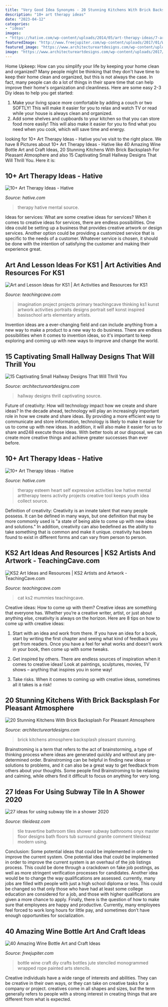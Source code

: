 ```yaml
---
title: "Very Good Idea Synonyms - 20 Stunning Kitchens With Brick Backsplash For Pleasant Atmosphere"
description: "10+ art therapy ideas"
date: "2023-04-12"
categories:
- "ideas"
images:
- "https://hative.com/wp-content/uploads/2014/05/art-therapy-ideas/7-art-therapy-ideas.jpg"
featuredImage: "http://www.freejupiter.com/wp-content/uploads/2017/01/Wine-Bottle-Art-and-Craft-Ideas-2.jpg"
featured_image: "https://www.architectureartdesigns.com/wp-content/uploads/2017/08/14-21.jpg"
image: "https://www.architectureartdesigns.com/wp-content/uploads/2017/08/14-21.jpg"
---
```



Home Upkeep: How can you simplify your life by keeping your home clean and organized?
Many people might be thinking that they don't have time to keep their home clean and organized, but this is not always the case. In fact, many people can do a lot of things in their spare time that can help improve their home's organization and cleanliness. Here are some easy 2-3 Diy ideas to help you get started: 
1. Make your living space more comfortable by adding a couch or two SOFTLY! This will make it easier for you to relax and watch TV or read while your house is always clean and organized. 
2. Add some shelves and cupboards to your kitchen so that you can store food more easily! This will also make it easier for you to find what you need when you cook, which will save time and energy. 

	

		
looking for 10+ Art Therapy Ideas - Hative you've visit to the right place. We have 8 Pictures about 10+ Art Therapy Ideas - Hative like 40 Amazing Wine Bottle Art and Craft Ideas, 20 Stunning Kitchens With Brick Backsplash For Pleasant Atmosphere and also 15 Captivating Small Hallway Designs That Will Thrill You. Here it is:
		
    
## 10+ Art Therapy Ideas - Hative

<img loading=lazy src="https://hative.com/wp-content/uploads/2014/05/art-therapy-ideas/7-art-therapy-ideas.jpg" onerror="this.onerror=null;this.src='https://tse1.mm.bing.net/th?id=OIP.wQEH2vgbHV2iGNyH8PIO5AHaKJ&amp;pid=15.1';" alt="10+ Art Therapy Ideas - Hative">

_Source: hative.com_

>therapy hative mental source. 

	

Ideas for services: What are some creative ideas for services?
When it comes to creative ideas for services, there are endless possibilities. One idea could be setting up a business that provides creative artwork or design services. Another option could be providing a customized service that is specific to the needs of a customer. Whatever service is chosen, it should be done with the intention of satisfying the customer and making their experience great.

    
## Art And Lesson Ideas For KS1 | Art Activities And Resources For KS1

<img loading=lazy src="https://www.teachingcave.com/wp-content/uploads/2013/11/Thinking-Art.jpg" onerror="this.onerror=null;this.src='https://tse4.mm.bing.net/th?id=OIP.E1LZQSaiK6zi82C1xznzeQHaKu&amp;pid=15.1';" alt="Art and Lesson Ideas for KS1 | Art Activities and Resources for KS1">

_Source: teachingcave.com_

>imagination project projects primary teachingcave thinking ks1 kunst artwork activities portraits designs portrait self konst inspired basisschool arts elementary artists. 

	

Invention ideas are a ever-changing field and can include anything from a new way to make a product to a new way to do business. There are endless possibilities when it comes to invention ideas, so it's important to keep exploring and coming up with new ways to improve and change the world.

    
## 15 Captivating Small Hallway Designs That Will Thrill You

<img loading=lazy src="https://www.architectureartdesigns.com/wp-content/uploads/2017/08/14-21.jpg" onerror="this.onerror=null;this.src='https://tse4.mm.bing.net/th?id=OIP.VdYvZzueaS2PRRoNI5C0iwHaLH&amp;pid=15.1';" alt="15 Captivating Small Hallway Designs That Will Thrill You">

_Source: architectureartdesigns.com_

>hallway designs thrill captivating source. 

	

Future of creativity: How will technology impact how we create and share ideas?
In the decade ahead, technology will play an increasingly important role in how we create and share ideas. By providing a more efficient way to communicate and store information, technology is likely to make it easier for us to come up with new ideas. In addition, it will also make it easier for us to share and248
execute those ideas. With better tools at our disposal, we can create more creative things and achieve greater successes than ever before.

    
## 10+ Art Therapy Ideas - Hative

<img loading=lazy src="https://hative.com/wp-content/uploads/2014/05/art-therapy-ideas/5-art-therapy-ideas.jpg" onerror="this.onerror=null;this.src='https://tse4.mm.bing.net/th?id=OIP.4zai1rYDoWpjCmQ3gWgbqAHaHa&amp;pid=15.1';" alt="10+ Art Therapy Ideas - Hative">

_Source: hative.com_

>therapy esteem heart self expressive activities low hative mental arttherapy teens activity projects creative tool keeps youth idea collect source. 

	

Definition of creativity:
Creativity is an innate talent that many people possess. It can be defined in many ways, but one definition that may be more commonly used is "a state of being able to come up with new ideas and solutions." In addition, creativity can also bedefined as the ability to take something that is common and make it unique. creativity has been found to exist in different forms and can vary from person to person.

    
## KS2 Art Ideas And Resources | KS2 Artists And Artwork - TeachingCave.com

<img loading=lazy src="https://www.teachingcave.com/wp-content/uploads/2013/11/CAt-mummies.jpg" onerror="this.onerror=null;this.src='https://tse4.mm.bing.net/th?id=OIP.PjIf3VsoSJdL0jNPdBMkXQHaJ4&amp;pid=15.1';" alt="KS2 Art Ideas and Resources | KS2 Artists and Artwork - TeachingCave.com">

_Source: teachingcave.com_

>cat ks2 mummies teachingcave. 

	

Creative ideas: How to come up with them?
Creative ideas are something that everyone has. Whether you’re a creative writer, artist, or just about anything else, creativity is always on the horizon. Here are 8 tips on how to come up with creative ideas:
1. Start with an idea and work from there. If you have an idea for a book, start by writing the first chapter and seeing what kind of feedback you get from readers. Once you have a feel for what works and doesn’t work in your book, then come up with some tweaks.

2. Get inspired by others. There are endless sources of inspiration when it comes to creative ideas! Look at paintings, sculptures, movies, TV shows – anything that inspires you in some way!

3. Take risks. When it comes to coming up with creative ideas, sometimes all it takes is a risk!

    
## 20 Stunning Kitchens With Brick Backsplash For Pleasant Atmosphere

<img loading=lazy src="https://www.architectureartdesigns.com/wp-content/uploads/2016/05/4-34.jpg" onerror="this.onerror=null;this.src='https://tse2.mm.bing.net/th?id=OIP.Cd9pXWym26n_pKX4dcs0iAHaJ4&amp;pid=15.1';" alt="20 Stunning Kitchens With Brick Backsplash For Pleasant Atmosphere">

_Source: architectureartdesigns.com_

>brick kitchens atmosphere backsplash pleasant stunning. 

	

Brainstroming is a term that refers to the act of brainstorming, a type of thinking process where ideas are generated quickly and without any pre-determined order. Brainstroming can be helpful in finding new ideas or solutions to problems, and it can also be a great way to get feedback from others about your thoughts. Some people find Brainstroming to be relaxing and calming, while others find it difficult to focus on anything for very long.

    
## 27 Ideas For Using Subway Tile In A Shower 2020

<img loading=lazy src="https://www.tileideaz.com/wp-content/uploads/2015/08/maxresdefault.jpg" onerror="this.onerror=null;this.src='https://tse2.mm.bing.net/th?id=OIP.DmZFBrtoHDnNNAjl3ROrVgHaJ4&amp;pid=15.1';" alt="27 ideas for using subway tile in a shower 2020">

_Source: tileideaz.com_

>tile travertine bathroom tiles shower subway bathrooms onyx master floor designs bath floors tub surround granite comment tileideaz modern using. 

	

Conclusion: Some potential ideas that could be implemented in order to improve the current system.
One potential idea that could be implemented in order to improve the current system is an overhaul of the job listings process. This could be done through a crackdown on fake job postings, as well as more stringent verification processes for candidates. Another idea would be to change the way qualifications are assessed. currently, many jobs are filled with people with just a high school diploma or less. This could be changed so that only those who have had at least some college education are considered for a job, and those with higher qualifications are given a more chance to apply. Finally, there is the question of how to make sure that employees are happy and productive. Currently, many employees feel forced to work long hours for little pay, and sometimes don’t have enough opportunities for socialization.

    
## 40 Amazing Wine Bottle Art And Craft Ideas

<img loading=lazy src="http://www.freejupiter.com/wp-content/uploads/2017/01/Wine-Bottle-Art-and-Craft-Ideas-2.jpg" onerror="this.onerror=null;this.src='https://tse3.mm.bing.net/th?id=OIP.9cJXcGYLG_1Dun_splRMlgHaJ4&amp;pid=15.1';" alt="40 Amazing Wine Bottle Art and Craft Ideas">

_Source: freejupiter.com_

>bottle wine craft diy crafts bottles jute stenciled monogrammed wrapped rope painted arts stencils. 

	

Creative individuals have a wide range of interests and abilities. They can be creative in their own ways, or they can take on creative tasks for a company or project. creatives come in all shapes and sizes, but the term generally refers to people with a strong interest in creating things that are different from what is expected.

